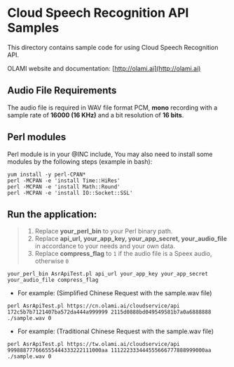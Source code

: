 # Cloud Speech Recognition API Samples

This directory contains sample code for using Cloud Speech Recognition API.

OLAMI website and documentation: [http://olami.ai](http://olami.ai)

## Audio File Requirements

The audio file is required in WAV file format PCM, **mono** recording with a sample rate of **16000 (16 KHz)** and a bit resolution of **16 bits**.

## Perl modules

Perl module is in your @INC include, You may also need to install some modules by the following steps (example in bash):  

```
yum install -y perl-CPAN*
perl -MCPAN -e 'install Time::HiRes'
perl -MCPAN -e 'install Math::Round'
perl -MCPAN -e 'install IO::Socket::SSL'
```

## Run the application:

> 1. Replace **your_perl_bin** to your Perl binary path.
> 2. Replace **api_url, your_app_key, your_app_secret, your_audio_file** in accordance to your needs and your own data.
> 3. Replace **compress_flag** to `1` if the audio file is a Speex audio, otherwise `0`

```
your_perl_bin AsrApiTest.pl api_url your_app_key your_app_secret your_audio_file compress_flag
```

- For example: (Simplified Chinese Request with the sample.wav file)

```
perl AsrApiTest.pl https://cn.olami.ai/cloudservice/api 172c5b7b7121407ba572da444a999999 2115d0888bd049549581b7a0a6888888 ./sample.wav 0
```

- For example: (Traditional Chinese Request with the sample.wav file)

```
perl AsrApiTest.pl https://tw.olami.ai/cloudservice/api 999888777666555444333222111000aa 111222333444555666777888999000aa ./sample.wav 0
```

